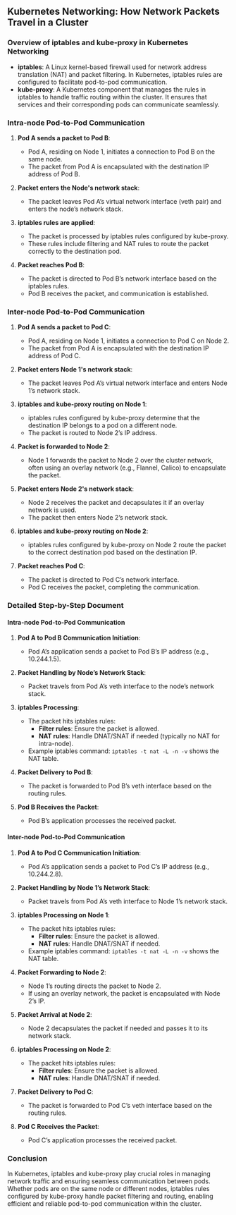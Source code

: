 ## Kubernetes Networking: How Network Packets Travel in a Cluster

### Overview of iptables and kube-proxy in Kubernetes Networking

- **iptables**: A Linux kernel-based firewall used for network address translation (NAT) and packet filtering. In Kubernetes, iptables rules are configured to facilitate pod-to-pod communication.
- **kube-proxy**: A Kubernetes component that manages the rules in iptables to handle traffic routing within the cluster. It ensures that services and their corresponding pods can communicate seamlessly.

### Intra-node Pod-to-Pod Communication

1. **Pod A sends a packet to Pod B**:
   - Pod A, residing on Node 1, initiates a connection to Pod B on the same node.
   - The packet from Pod A is encapsulated with the destination IP address of Pod B.

2. **Packet enters the Node's network stack**:
   - The packet leaves Pod A’s virtual network interface (veth pair) and enters the node’s network stack.

3. **iptables rules are applied**:
   - The packet is processed by iptables rules configured by kube-proxy.
   - These rules include filtering and NAT rules to route the packet correctly to the destination pod.

4. **Packet reaches Pod B**:
   - The packet is directed to Pod B’s network interface based on the iptables rules.
   - Pod B receives the packet, and communication is established.

### Inter-node Pod-to-Pod Communication

1. **Pod A sends a packet to Pod C**:
   - Pod A, residing on Node 1, initiates a connection to Pod C on Node 2.
   - The packet from Pod A is encapsulated with the destination IP address of Pod C.

2. **Packet enters Node 1's network stack**:
   - The packet leaves Pod A’s virtual network interface and enters Node 1’s network stack.

3. **iptables and kube-proxy routing on Node 1**:
   - iptables rules configured by kube-proxy determine that the destination IP belongs to a pod on a different node.
   - The packet is routed to Node 2’s IP address.

4. **Packet is forwarded to Node 2**:
   - Node 1 forwards the packet to Node 2 over the cluster network, often using an overlay network (e.g., Flannel, Calico) to encapsulate the packet.

5. **Packet enters Node 2's network stack**:
   - Node 2 receives the packet and decapsulates it if an overlay network is used.
   - The packet then enters Node 2’s network stack.

6. **iptables and kube-proxy routing on Node 2**:
   - iptables rules configured by kube-proxy on Node 2 route the packet to the correct destination pod based on the destination IP.

7. **Packet reaches Pod C**:
   - The packet is directed to Pod C’s network interface.
   - Pod C receives the packet, completing the communication.

### Detailed Step-by-Step Document

#### Intra-node Pod-to-Pod Communication

1. **Pod A to Pod B Communication Initiation**:
   - Pod A’s application sends a packet to Pod B’s IP address (e.g., 10.244.1.5).

2. **Packet Handling by Node’s Network Stack**:
   - Packet travels from Pod A’s veth interface to the node’s network stack.

3. **iptables Processing**:
   - The packet hits iptables rules:
     - **Filter rules**: Ensure the packet is allowed.
     - **NAT rules**: Handle DNAT/SNAT if needed (typically no NAT for intra-node).
   - Example iptables command: `iptables -t nat -L -n -v` shows the NAT table.

4. **Packet Delivery to Pod B**:
   - The packet is forwarded to Pod B’s veth interface based on the routing rules.

5. **Pod B Receives the Packet**:
   - Pod B’s application processes the received packet.

#### Inter-node Pod-to-Pod Communication

1. **Pod A to Pod C Communication Initiation**:
   - Pod A’s application sends a packet to Pod C’s IP address (e.g., 10.244.2.8).

2. **Packet Handling by Node 1’s Network Stack**:
   - Packet travels from Pod A’s veth interface to Node 1’s network stack.

3. **iptables Processing on Node 1**:
   - The packet hits iptables rules:
     - **Filter rules**: Ensure the packet is allowed.
     - **NAT rules**: Handle DNAT/SNAT if needed.
   - Example iptables command: `iptables -t nat -L -n -v` shows the NAT table.

4. **Packet Forwarding to Node 2**:
   - Node 1’s routing directs the packet to Node 2.
   - If using an overlay network, the packet is encapsulated with Node 2’s IP.

5. **Packet Arrival at Node 2**:
   - Node 2 decapsulates the packet if needed and passes it to its network stack.

6. **iptables Processing on Node 2**:
   - The packet hits iptables rules:
     - **Filter rules**: Ensure the packet is allowed.
     - **NAT rules**: Handle DNAT/SNAT if needed.

7. **Packet Delivery to Pod C**:
   - The packet is forwarded to Pod C’s veth interface based on the routing rules.

8. **Pod C Receives the Packet**:
   - Pod C’s application processes the received packet.

### Conclusion

In Kubernetes, iptables and kube-proxy play crucial roles in managing network traffic and ensuring seamless communication between pods. Whether pods are on the same node or different nodes, iptables rules configured by kube-proxy handle packet filtering and routing, enabling efficient and reliable pod-to-pod communication within the cluster.
